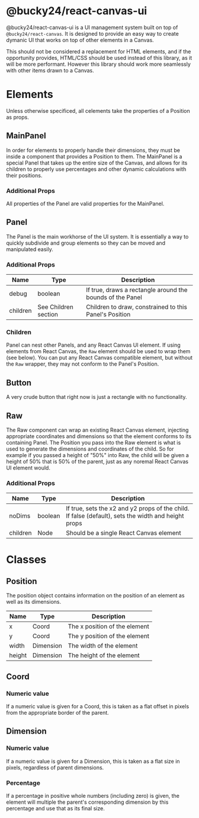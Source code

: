 # @bucky24/react-canvas-ui

@bucky24/react-canvas-ui is a UI management system built on top of `@bucky24/react-canvas`. It is designed to provide an easy way to create dymanic UI that works on top of other elements in a Canvas.

This should not be considered a replacement for HTML elements, and if the opportunity provides, HTML/CSS should be used instead of this library, as it will be more performant. However this library should work more seamlessly with other items drawn to a Canvas.

# Elements

Unless otherwise specificed, all celements take the properties of a Position as props.

## MainPanel

In order for elements to properly handle their dimensions, they must be inside a component that provides a Position to them. The MainPanel is a special Panel that takes up the entire size of the Canvas, and allows for its children to properly use percentages and other dynamic calculations with their positions.

### Additional Props

All properties of the Panel are valid properties for the MainPanel.

## Panel

The Panel is the main workhorse of the UI system. It is essentially a way to quickly subdivide and group elements so they can be moved and manipulated easily.

### Additional Props

| Name | Type | Description | 
|------|----|----|
| debug | boolean | If true, draws a rectangle around the bounds of the Panel |
| children | See Children section | Children to draw, constrained to this Panel's Position |

### Children

Panel can nest other Panels, and any React Canvas UI element. If using elements from React Canvas, the `Raw` element should be used to wrap them (see below). You can put any React Canvas compatible element, but without the `Raw` wrapper, they may not conform to the Panel's Position.
## Button

A very crude button that right now is just a rectangle with no functionality.

## Raw

The Raw component can wrap an existing React Canvas element, injecting appropriate coordinates and dimensions so that the element conforms to its containing Panel. The Position you pass into the Raw element is what is used to generate the dimensions and coordinates of the child. So for example if you passed a height of "50%" into Raw, the child will be given a height of 50% that is 50% of the parent, just as any noremal React Canvas UI element would.

### Additional Props

| Name | Type | Description | 
|------|----|----|
| noDims | boolean | If true, sets the x2 and y2 props of the child. If false (default), sets the width and height props |
| children | Node | Should be a single React Canvas element |

# Classes
## Position

The position object contains information on the position of an element as well as its dimensions.


| Name | Type | Description | 
|------|----|----|
| x | Coord | The x position of the element |
| y | Coord | The y position of the element |
| width | Dimension | The width of the element |
| height | Dimension | The height of the element |

## Coord

### Numeric value

If a numeric value is given for a Coord, this is taken as a flat offset in pixels from the appropriate border of the parent.

## Dimension

### Numeric value

If a numeric value is given for a Dimension, this is taken as a flat size in pixels, regardless of parent dimensions.

### Percentage

If a percentage in positive whole numbers (including zero) is given, the element will multiple the parent's corresponding dimension by this percentage and use that as its final size.